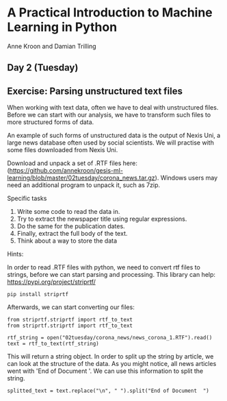 # A Practical Introduction to Machine Learning in Python
Anne Kroon and Damian Trilling

## Day 2 (Tuesday)

## Exercise: Parsing unstructured text files

When working with text data, often we have to deal with unstructured files. Before we can start with our analysis, we have to transform such files to more structured forms of data.

An example of such forms of unstructured data is the output of Nexis Uni, a large news database often used by social scientists.
We will practise with some files downloaded from Nexis Uni.

Download and unpack a set of .RTF files here: (https://github.com/annekroon/gesis-ml-learning/blob/master/02tuesday/corona_news.tar.gz).
Windows users may need an additional program to unpack it, such as 7zip.

Specific tasks

1. Write some code to read the data in.
3. Try to extract the newspaper title using regular expressions.
4. Do the same for the publication dates.
5. Finally, extract the full body of the text.
6. Think about a way to store the data


Hints:

In order to read .RTF files with python, we need to convert rtf files to strings, before we can start parsing and processing.
This library can help: https://pypi.org/project/striprtf/

```
pip install striprtf
```

Afterwards, we can start converting our files:

```
from striprtf.striprtf import rtf_to_text
from striprtf.striprtf import rtf_to_text

rtf_string = open("02tuesday/corona_news/news_corona_1.RTF").read()
text = rtf_to_text(rtf_string)

```

This will return a string object. In order to split up the string by article, we can look at the structure of the data.
As you might notice, all news articles went with 'End of Document  '. We can use this information to split the string.

```
splitted_text = text.replace("\n", " ").split("End of Document  ")
```
